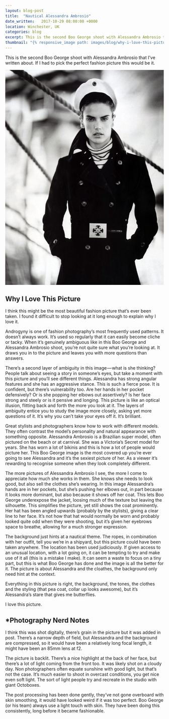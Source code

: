 ```yaml
---
layout: blog-post
title:  "Nautical Alessandra Ambrosio"
date_written:   2017-10-29 08:00:00 +0000
location: Winchester, UK
categories: blog
excerpt: This is the second Boo George shoot with Alessandra Ambrosio that I’ve written about. If I had to pick the perfect fashion picture this would be it.
thumbnail: "{% responsive_image path: images/blog/why-i-love-this-picture/alessandra-navy-3.jpg class: wide %}"
---
```

This is the second Boo George shoot with Alessandra Ambrosio that I’ve written about. If I had to pick the perfect fashion picture this would be it.

![Photographer: Boo George, Model: Alessandra Ambrosio.](/images/blog/why-i-love-this-picture/alessandra-navy-3.jpg "Photographer: Boo George, Model: Alessandra Ambrosio.")

## Why I Love This Picture
I think this might be the most beautiful fashion picture that’s ever been taken. I found it difficult to stop looking at it long enough to explain why I love it.

Androgyny is one of fashion photography’s most frequently used patterns. It doesn’t always work. It’s used so regularly that it can easily become cliche or tacky. When it’s genuinely ambiguous like in this Boo George and Alessandra Ambrosio shoot, you’re not quite sure what you’re looking at. It draws you in to the picture and leaves you with more questions than answers.

There’s a second layer of ambiguity in this image — what is she thinking? People talk about seeing a story in someone’s eyes, but take a moment with this picture and you’ll see different things. Alessandra has strong angular features and she has an aggressive stance. This is such a fierce pose. It is confident, but there’s vulnerability too. Are her hands in her pocket defensively? Or is she popping her elbows out assertively? Is her face strong and steely or is it pensive and longing. This picture is like an optical illusion, flitting back and forth the more you look at it. The layers of ambiguity entice you to study the image more closely, asking yet more questions of it. It’s why you can’t take your eyes off it. It’s brilliant.

Great stylists and photographers know how to work with different models. They often contrast the model’s personality and natural appearance with something opposite. Alessandra Ambrosio is a Brazilian super model, often pictured on the beach or at carnival. She was a Victoria’s Secret model for years. She has worn a lot of bikinis and this is how a lot of people would picture her. This Boo George image is the most covered up you’re ever going to see Alessandra and it’s the sexiest picture of her. As a viewer it’s rewarding to recognise someone when they look completely different.

The more pictures of Alessandra Ambrosio I see, the more I come to appreciate how much she works in them. She knows she needs to look good, but also sell the clothes she’s wearing. In this image Alessandra’s hands are in her pockets, but she’s pushing her elbows out, in part because it looks more dominant, but also because it shows off her coat. This lets Boo George underexpose the jacket, loosing much of the texture but leaving the silhouette. This simplifies the picture, yet still shows the coat prominently. Her hat has been angled upwards (probably by the stylists), giving a clear line to her face. It’s not how that hat would normally be worn and probably looked quite odd when they were shooting, but it’s given her eyebrows space to breathe, allowing for a much stronger expression.

The background just hints at a nautical theme. The ropes, in combination with her outfit, tell you we’re in a shipyard, but this picture could have been taken anywhere. The location has been used judiciously. If given access to an unusual location, with a lot going on, it can be tempting to try and make use of it all (this is a mistake I make). It can seem a waste to focus on a tiny part, but this is what Boo George has done and the image is all the better for it. The picture is about Alessandra and the cloathes, the background only need hint at the context.

Everything in this picture is right, the background, the tones, the clothes and the styling (that pea coat, collar up looks awesome), but it’s Alessandra’s stare that gives me butterflies.

I love this picture.

## \*Photography Nerd Notes
I think this was shot digitally, there’s grain in the picture but it was added in post. There’s a narrow depth of field, but Alessandra and the background are compressed, so it would have been a relatively long focal length, it might have been an 85mm lens at f2.

The picture is backlit. There’s a nice highlight at the back of her face, but there’s a lot of light coming from the front too. It was likely shot on a cloudy day. Non photographers often equate sunshine with good light, but that’s not the case. It’s much easier to shoot in overcast conditions, you get nice even soft light. The sort of light people try and recreate in the studio with giant Octoboxes.

The post processing has been done gently, they’ve not gone overboard with skin smoothing, it would have looked weird if it was too perfect. Boo George (or his team) always use a light touch with skin. They have been doing this consistently, long before it became fashionable.

